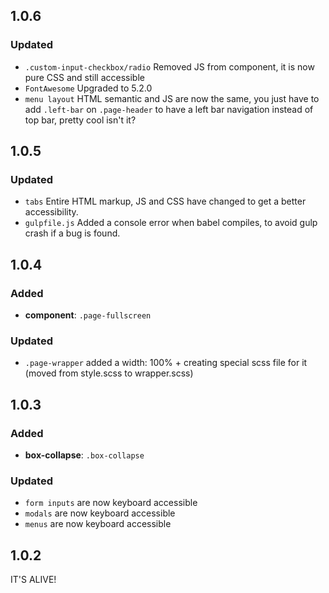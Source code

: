 ## 1.0.6

### Updated

* `.custom-input-checkbox/radio` Removed JS from component, it is now pure CSS and still accessible
* `FontAwesome` Upgraded to 5.2.0
* `menu layout` HTML semantic and JS are now the same, you just have to add `.left-bar` on `.page-header` to have a left bar navigation instead of top bar, pretty cool isn't it?


## 1.0.5

### Updated

* `tabs` Entire HTML markup, JS and CSS have changed to get a better accessibility.
* `gulpfile.js` Added a console error when babel compiles, to avoid gulp crash if a bug is found.






## 1.0.4

### Added

* **component**: `.page-fullscreen`

### Updated

* `.page-wrapper` added a width: 100% + creating special scss file for it (moved from style.scss to wrapper.scss)





## 1.0.3

### Added

* **box-collapse**: `.box-collapse`

### Updated

* `form inputs` are now keyboard accessible
* `modals` are now keyboard accessible
* `menus` are now keyboard accessible




## 1.0.2

IT'S ALIVE!
